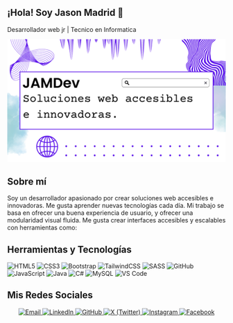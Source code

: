## ¡Hola! Soy Jason Madrid 👋

Desarrollador web jr | Tecnico en Informatica

![Jason Madrid Banner](JAMDev_Banner.png)

## Sobre mí

Soy un desarrollador apasionado por crear soluciones web accesibles e innovadoras. Me gusta aprender nuevas tecnologías cada día. Mi trabajo se basa en ofrecer una buena experiencia de usuario, y ofrecer una modularidad visual fluida. Me gusta crear interfaces accesibles y escalables con herramientas como:

## Herramientas y Tecnologías

<p align="start">
  <img src="https://cdn.jsdelivr.net/gh/devicons/devicon/icons/html5/html5-original.svg" alt="HTML5" width="40" />
  <img src="https://cdn.jsdelivr.net/gh/devicons/devicon/icons/css3/css3-original.svg" alt="CSS3" width="40" />
  <img src="https://cdn.jsdelivr.net/gh/devicons/devicon@latest/icons/bootstrap/bootstrap-original.svg" alt="Bootstrap" width="40" />
  <img src="https://cdn.jsdelivr.net/gh/devicons/devicon@latest/icons/tailwindcss/tailwindcss-original.svg" alt="TailwindCSS" width="40" />
  <img src="https://cdn.jsdelivr.net/gh/devicons/devicon@latest/icons/sass/sass-original.svg" alt="SASS" width="40" />        
  <img src="https://cdn.jsdelivr.net/gh/devicons/devicon/icons/github/github-original.svg" alt="GitHub" width="40" />
  <img src="https://cdn.jsdelivr.net/gh/devicons/devicon/icons/javascript/javascript-original.svg" alt="JavaScript" width="40" />
  <img src="https://cdn.jsdelivr.net/gh/devicons/devicon@latest/icons/java/java-original.svg" alt="Java" width="40" />
  <img src="https://cdn.jsdelivr.net/gh/devicons/devicon@latest/icons/csharp/csharp-original.svg" alt="C#" width="40" />
  <img src="https://cdn.jsdelivr.net/gh/devicons/devicon@latest/icons/mysql/mysql-original-wordmark.svg" alt="MySQL" width="40" />
  <img src="https://cdn.jsdelivr.net/gh/devicons/devicon/icons/vscode/vscode-original.svg" alt="VS Code" width="40" />
</p>

## Mis Redes Sociales

<p align="center">
  <a href="mailto:jason.madridf@gmail.com" aria-label="Correo">
    <img src="https://img.shields.io/badge/Email-jason.madridf@gmail.com-D14836?style=for-the-badge&logo=gmail&logoColor=white" alt="Email" />
  </a>
  <a href="https://www.linkedin.com/in/jason-madrid-08622935b" aria-label="Perfil en LinkedIn">
    <img src="https://img.shields.io/badge/LinkedIn-Jason%20Madrid-0077B5?style=for-the-badge&logo=linkedin&logoColor=white" alt="LinkedIn" />
  </a>
  <a href="https://github.com/JasonHN06" aria-label="Perfil en GitHub">
    <img src="https://img.shields.io/badge/GitHub-JasonHN06-181717?style=for-the-badge&logo=github&logoColor=white" alt="GitHub" />
  </a>
  <a href="https://x.com/jasonhnn6" aria-label="Perfil en X (Twitter)">
    <img src="https://img.shields.io/badge/X-%40jasonhnn6-000000?style=for-the-badge&logo=x&logoColor=white" alt="X (Twitter)" />
  </a>
  <a href="https://www.instagram.com/jason_figueroa_/" aria-label="Perfil en Instagram">
    <img src="https://img.shields.io/badge/Instagram-jason_figueroa_-E4405F?style=for-the-badge&logo=instagram&logoColor=white" alt="Instagram" />
  </a>
  <a href="https://www.facebook.com/jason.madrid.357" aria-label="Perfil en Facebook">
    <img src="https://img.shields.io/badge/Facebook-jason.madrid.357-1877F2?style=for-the-badge&logo=facebook&logoColor=white" alt="Facebook" />
  </a>
</p>
